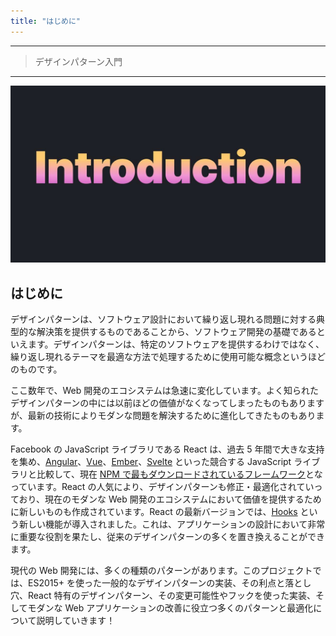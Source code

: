 ```yaml
---
title: "はじめに"
---
```


---

> デザインパターン入門

---

![](/images/learning-patterns/introduction-1280w.jpg)

## はじめに

デザインパターンは、ソフトウェア設計において繰り返し現れる問題に対する典型的な解決策を提供するものであることから、ソフトウェア開発の基礎であるといえます。デザインパターンは、特定のソフトウェアを提供するわけではなく、繰り返し現れるテーマを最適な方法で処理するために使用可能な概念というほどのものです。

ここ数年で、Web 開発のエコシステムは急速に変化しています。よく知られたデザインパターンの中には以前ほどの価値がなくなってしまったものもありますが、最新の技術によりモダンな問題を解決するために進化してきたものもあります。

Facebook の JavaScript ライブラリである React は、過去 5 年間で大きな支持を集め、[Angular](https://angular.io/docs)、[Vue](https://vuejs.org/v2/guide/)、[Ember](https://api.emberjs.com/ember/release)、[Svelte](https://svelte.dev/docs) といった競合する JavaScript ライブラリと比較して、現在 [NPM で最もダウンロードされているフレームワーク](https://www.npmtrends.com/@angular/core-vs-angular-vs-react-vs-vue-vs-ember-source-vs-svelte)となっています。React の人気により、デザインパターンも修正・最適化されていっており、現在のモダンな Web 開発のエコシステムにおいて価値を提供するために新しいものも作成されています。React の最新バージョンでは、[Hooks](https://www.patterns.dev/posts/hooks) という新しい機能が導入されました。これは、アプリケーションの設計において非常に重要な役割を果たし、従来のデザインパターンの多くを置き換えることができます。

現代の Web 開発には、多くの種類のパターンがあります。このプロジェクトでは、ES2015+ を使った一般的なデザインパターンの実装、その利点と落とし穴、React 特有のデザインパターン、その変更可能性やフックを使った実装、そしてモダンな Web アプリケーションの改善に役立つ多くのパターンと最適化について説明していきます！
